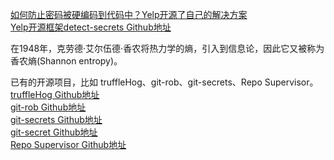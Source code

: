 [如何防止密码被硬编码到代码中？Yelp开源了自己的解决方案](http://www.infoq.com/cn/news/2018/06/preventing-secrets-coded-yelp)  
[Yelp开源框架detect-secrets Github地址](https://github.com/Yelp/detect-secrets)

在1948年，克劳德·艾尔伍德·香农将热力学的熵，引入到信息论，因此它又被称为香农熵(Shannon entropy)。



已有的开源项目，比如 truffleHog、git-rob、git-secrets、Repo Supervisor。  
[truffleHog Github地址](https://github.com/dxa4481/truffleHog)  
[git-rob Github地址](https://github.com/michenriksen/gitrob)  
[git-secrets Github地址](https://github.com/awslabs/git-secrets)  
[git-secret Github地址](https://github.com/sobolevn/git-secret)  
[Repo Supervisor Github地址](https://github.com/auth0/repo-supervisor)  




